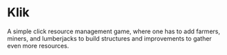 Klik
====

A simple click resource management game, where one has to add farmers, miners, and lumberjacks to build structures and improvements to gather even more resources.
